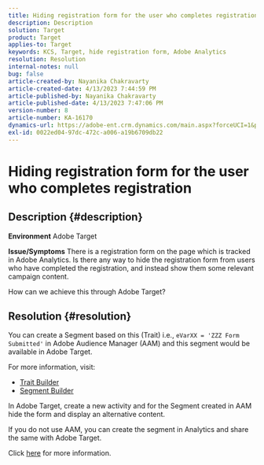 ```yaml
---
title: Hiding registration form for the user who completes registration
description: Description
solution: Target
product: Target
applies-to: Target
keywords: KCS, Target, hide registration form, Adobe Analytics
resolution: Resolution
internal-notes: null
bug: false
article-created-by: Nayanika Chakravarty
article-created-date: 4/13/2023 7:44:59 PM
article-published-by: Nayanika Chakravarty
article-published-date: 4/13/2023 7:47:06 PM
version-number: 8
article-number: KA-16170
dynamics-url: https://adobe-ent.crm.dynamics.com/main.aspx?forceUCI=1&pagetype=entityrecord&etn=knowledgearticle&id=40db9ca7-33da-ed11-a7c7-6045bd0067ea
exl-id: 0022ed04-97dc-472c-a006-a19b6709db22
---
```

# Hiding registration form for the user who completes registration

## Description {#description}

<b>Environment</b>
Adobe Target

<b>Issue/Symptoms</b>
There is a registration form on the page which is tracked in Adobe Analytics. Is there any way to hide the registration form from users who have completed the registration, and instead show them some relevant campaign content.

How can we achieve this through Adobe Target?


## Resolution {#resolution}


You can create a Segment based on this (Trait) i.e., `eVarXX = 'ZZZ Form Submitted'` in Adobe Audience Manager (AAM) and this segment would be available in Adobe Target.

For more information, visit:

- [Trait Builder](https://experienceleague.adobe.com/docs/audience-manager/user-guide/features/traits/trait-builder/about-trait-builder.html?lang=en)
- [Segment Builder](https://experienceleague.adobe.com/docs/audience-manager/user-guide/features/segments/segment-builder.html?lang=en)


In Adobe Target, create a new activity and for the Segment created in AAM hide the form and display an alternative content.

If you do not use AAM, you can create the segment in Analytics and share the same with Adobe Target.

Click [here](https://experienceleague.adobe.com/docs/analytics/components/segmentation/segmentation-workflow/seg-publish.html?lang=en) for more information.
